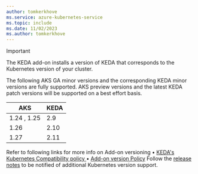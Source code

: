 ```yaml
---
author: tomkerkhove
ms.service: azure-kubernetes-service
ms.topic: include
ms.date: 11/02/2023
ms.author: tomkerkhove
---
```


> [!IMPORTANT]
> The KEDA add-on installs a version of KEDA that corresponds to the Kubernetes version of your cluster.
>
> The following AKS GA minor versions and the corresponding KEDA minor versions are fully supported. AKS preview versions and the latest KEDA patch versions will be supported on a best effort basis.
>
> | AKS | KEDA |
> | --- | ---- |
> |1.24 , 1.25 | 2.9 |
> |1.26 | 2.10 |
> |1.27 | 2.11 |
>
> Refer to following links for more info on Add-on versioning
> • [ KEDA's Kubernetes Compatibility policy ](https://keda.sh/docs/latest/operate/cluster/#kubernetes-compatibility)
> • [Add-on version Policy](/azure/aks/integrations#add-ons)
> Follow the [release notes](https://github.com/Azure/AKS/releases) to be notified of additional Kubernetes version support.
